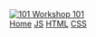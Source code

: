 <nav class="db dt-l w-100 border-box pa3 ph5-l bg-dark-gray">
  <a class="db dtc-l v-mid mid-gray link dim w-100 w-25-l tc tl-l mb2 mb0-l" href="/" title="Home">
    <img src="../assets/img/jrs-dog-avatar.png" class="dib w2 h2 v-mid" alt="101">
    Workshop 101
  </a>
  <div class="db dtc-l v-mid w-100 w-75-l tc tr-l">
    <a class="link dim near-white f6 f5-l dib mr3 mr4-l" href="/" title="Home">Home</a>
    <a class="link dim near-white f6 f5-l dib mr3 mr4-l" href="/js-intro" title="JavaScript">JS</a>
    <a class="link dim near-white f6 f5-l dib mr3 mr4-l" href="/html" title="HTML">HTML</a>
    <a class="link dim near-white f6 f5-l dib mr3 mr4-l" href="/css-and-tachyons" title="CSS">CSS</a>
  </div>
</nav>
